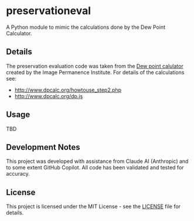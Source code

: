 # preservationeval
A Python module to mimic the calculations done by the Dew Point Calculator.

## Details
The preservation evaluation code was taken from the [Dew point calulator](http://www.dpcalc.org) created by the Image Permanence Institute. For details of the calculations see:
 - http://www.dpcalc.org/howtouse_step2.php
 - http://www.dpcalc.org/dp.js

## Usage
TBD

## Development Notes

This project was developed with assistance from Claude AI (Anthropic) and to some extent GitHub Copilot. All code has been validated and tested for accuracy.

## License

This project is licensed under the MIT License - see the [LICENSE](LICENSE) file for details.